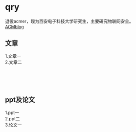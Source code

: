 # qry
退役acmer，现为西安电子科技大学研究生，主要研究物联网安全。<br>
[ACMblog](https://blog.csdn.net/SSimpLe_Y) <br>


## 文章
1.文章一 <br>
2.文章二 <br>
<br>
<br>
<br>
<br>

## ppt及论文
1.ppt一 <br>
2.ppt二 <br>
3.论文一 <br>
